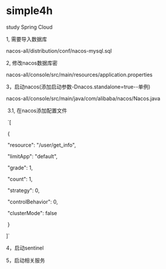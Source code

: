 # simple4h
study Spring Cloud

1, 需要导入数据库

nacos-all/distribution/conf/nacos-mysql.sql

2, 修改nacos数据库密

nacos-all/console/src/main/resources/application.properties

3，启动nacos(添加启动参数-Dnacos.standalone=true--单例)

nacos-all/console/src/main/java/com/alibaba/nacos/Nacos.java

​	3.1, 在nacos添加配置文件

​	`[

​    {

​        "resource": "/user/get_info",

​        "limitApp": "default",

​        "grade": 1,

​        "count": 1,

​        "strategy": 0,

​        "controlBehavior": 0,

​        "clusterMode": false

​    }

]`

4，启动sentinel

5，启动相关服务